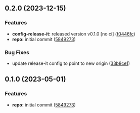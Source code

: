 

## 0.2.0 (2023-12-15)


### Features

* **config-release-it:** released version v0.1.0 [no ci] ([f0446fc](https://github.com/duffytilleman/monorepo-semantic-releases/commit/f0446fc59c62a71c8d9847d38f6de84f001540ad))
* **repo:** initial commit ([5849273](https://github.com/duffytilleman/monorepo-semantic-releases/commit/58492737f01fe3a2fd98e0b2b3c0646e6850a8db))


### Bug Fixes

* update release-it config to point to new origin ([33b8ce1](https://github.com/duffytilleman/monorepo-semantic-releases/commit/33b8ce16bfd69207a6d3bbeaf4baf3d337324ee9))

## 0.1.0 (2023-05-01)


### Features

* **repo:** initial commit ([5849273](https://github.com/b12k/monorepo-semantic-releases/commit/58492737f01fe3a2fd98e0b2b3c0646e6850a8db))
